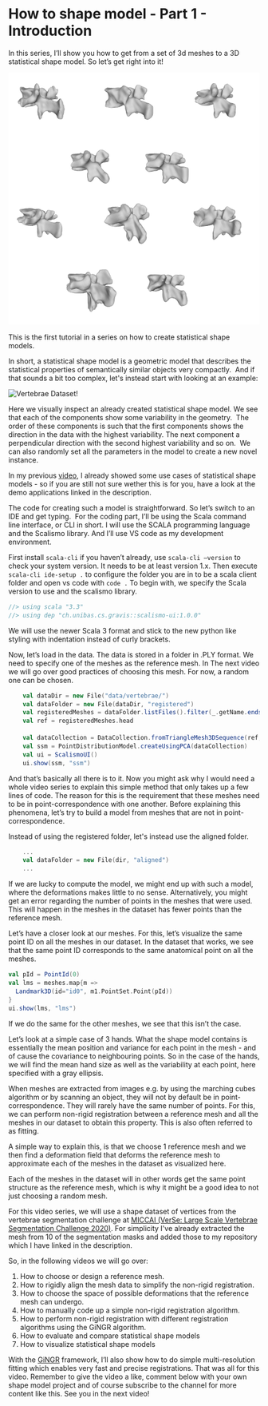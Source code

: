 # How to shape model - Part 1 - Introduction

In this series, I’ll show you how to get from a set of 3d meshes to a 3D statistical shape model. So let’s get right into it! 

<!-- <Show visualisation of meshes merging into model> -->
![Vertebrae Dataset!](/img/vertebrae/raw_dataset.png)


<!-- Hi and welcome to “Coding with Dennis” - my name is Dennis  -->
This is the first tutorial in a series on how to create statistical shape models. 

In short, a statistical shape model is a geometric model that describes the statistical properties of semantically similar objects very compactly. 
And if that sounds a bit too complex, let's instead start with looking at an example:

![Vertebrae Dataset!](/img/vertebrae/ssm.gif)

Here we visually inspect an already created statistical shape model. We see that each of the components show some variability in the geometry. 
The order of these components is such that the first components shows the direction in the data with the highest variability. The next component a perpendicular direction with the second highest variability and so on. 
We can also randomly set all the parameters in the model to create a new novel instance. 

In my previous [video](https://www.youtube.com/watch?v=__1tvaIKtaU), I already showed some use cases of statistical shape models - so if you are still not sure wether this is for you, have a look at the demo applications linked in the description. 

The code for creating such a model is straightforward. So let’s switch to an IDE and get typing. 
For the coding part, I’ll be using the Scala command line interface, or CLI in short. I will use the SCALA programming language and the Scalismo library. And I’ll use VS code as my development environment.

First install `scala-cli` if you haven’t already, use `scala-cli —version` to check your system version. It needs to be at least version 1.x. 
Then execute `scala-cli ide-setup .` to configure the folder you are in to be a scala client folder and open vs code with `code .`
To begin with, we specify the Scala version to use and the scalismo library. 

```scala
//> using scala "3.3"
//> using dep "ch.unibas.cs.gravis::scalismo-ui:1.0.0"
```

We will use the newer Scala 3 format and stick to the new python like styling with indentation instead of curly brackets.


Now, let’s load in the data. The data is stored in a folder in .PLY format. We need to specify one of the meshes as the reference mesh. In The next video we will go over good practices of choosing this mesh. For now, a random one can be chosen.

```scala
    val dataDir = new File("data/vertebrae/")
    val dataFolder = new File(dataDir, "registered")
    val registeredMeshes = dataFolder.listFiles().filter(_.getName.endsWith(".ply")).map(MeshIO.readMesh(_).get).toIndexedSeq
    val ref = registeredMeshes.head

    val dataCollection = DataCollection.fromTriangleMesh3DSequence(ref, registeredMeshes)
    val ssm = PointDistributionModel.createUsingPCA(dataCollection)
    val ui = ScalismoUI()
    ui.show(ssm, "ssm")
```

And that’s basically all there is to it.
Now you might ask why I would need a whole video series to explain this simple method that only takes up a few lines of code.
The reason for this is the requirement that these meshes need to be in point-correspondence with one another. Before explaining this phenomena, let’s try to build a model from meshes that are not in point-correspondence.

Instead of using the registered folder, let's instead use the aligned folder.

```scala
    ... 
    val dataFolder = new File(dir, "aligned")
    ... 
```

If we are lucky to compute the model, we might end up with such a model, where the deformations makes little to no sense.
Alternatively, you might get an error regarding the number of points in the meshes that were used. This will happen in the meshes in the dataset has fewer points than the reference mesh.

Let’s have a closer look at our meshes. For this, let’s visualize the same point ID on all the meshes in our dataset. In the dataset that works, we see that the same point ID corresponds to the same anatomical point on all the meshes.

```scala
val pId = PointId(0)
val lms = meshes.map{m =>
  Landmark3D(id="id0", m1.PointSet.Point(pId))
}
ui.show(lms, "lms")
```

If we do the same for the other meshes, we see that this isn’t the case.

Let’s look at a simple case of 3 hands. What the shape model contains is essentially the mean position and variance for each point in the mesh - and of cause the covariance to neighbouring points. So in the case of the hands, we will find the mean hand size as well as the variability at each point, here specified with a gray ellipsis.

When meshes are extracted from images e.g. by using the marching cubes algorithm or by scanning an object, they will not by default be in point-correspondence. They will rarely have the same number of points. For this, we can perform non-rigid registration between a reference mesh and all the meshes in our dataset to obtain this property. This is also often referred to as fitting.

A simple way to explain this, is that we choose 1 reference mesh and we then find a deformation field that deforms the reference mesh to approximate each of the meshes in the dataset as visualized here. 

<!-- <Visual slide from thesis - wrapping mesh around target> -->

Each of the meshes in the dataset will in other words get the same point structure as the reference mesh, which is why it might be a good idea to not just choosing a random mesh.

For this video series, we will use a shape dataset of vertices from the vertebrae segmentation challenge at [MICCAI (VerSe: Large Scale Vertebrae Segmentation Challenge 2020)](
https://github.com/anjany/verse). For simplicity I've already extracted the mesh from 10 of the segmentation masks and added those to my repository which I have linked in the description.

So, in the following videos we will go over:

1. How to choose or design a reference mesh.
2. How to rigidly align the mesh data to simplify the non-rigid registration.
3. How to choose the space of possible deformations that the reference mesh can undergo.
4. How to manually code up a simple non-rigid registration algorithm.
5. How to perform non-rigid registration with different registration algorithms using the GiNGR algorithm. 
6. How to evaluate and compare statistical shape models
7. How to visualize statistical shape models
   
With the [GiNGR](https://github.com/unibas-gravis/GiNGR) framework, I’ll also show how to do simple multi-resolution fitting which enables very fast and precise registrations.
That was all for this video. Remember to give the video a like, comment below with your own shape model project and of course subscribe to the channel for more content like this.
See you in the next video!
